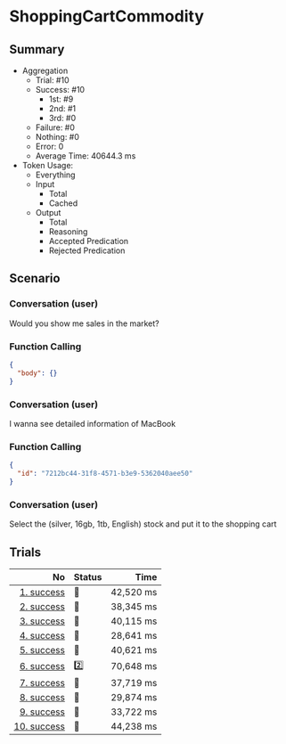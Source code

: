 # ShoppingCartCommodity
## Summary
  - Aggregation
    - Trial: #10
    - Success: #10
      - 1st: #9
      - 2nd: #1
      - 3rd: #0
    - Failure: #0
    - Nothing: #0
    - Error: 0
    - Average Time: 40644.3 ms
  - Token Usage:
    - Everything
    - Input
      - Total
      - Cached
    - Output
      - Total
      - Reasoning
      - Accepted Predication
      - Rejected Predication

## Scenario
### Conversation (user)
Would you show me sales in the market?

### Function Calling
```json
{
  "body": {}
}
```

### Conversation (user)
I wanna see detailed information of MacBook

### Function Calling
```json
{
  "id": "7212bc44-31f8-4571-b3e9-5362040aee50"
}
```

### Conversation (user)
Select the (silver, 16gb, 1tb, English) stock and put it to the shopping cart

## Trials
No | Status | Time
---:|:-------|------:
[1. success](./trials/1.success.json) | 🥇 | 42,520 ms
[2. success](./trials/2.success.json) | 🥇 | 38,345 ms
[3. success](./trials/3.success.json) | 🥇 | 40,115 ms
[4. success](./trials/4.success.json) | 🥇 | 28,641 ms
[5. success](./trials/5.success.json) | 🥇 | 40,621 ms
[6. success](./trials/6.success.json) | 2️⃣ | 70,648 ms
[7. success](./trials/7.success.json) | 🥇 | 37,719 ms
[8. success](./trials/8.success.json) | 🥇 | 29,874 ms
[9. success](./trials/9.success.json) | 🥇 | 33,722 ms
[10. success](./trials/10.success.json) | 🥇 | 44,238 ms